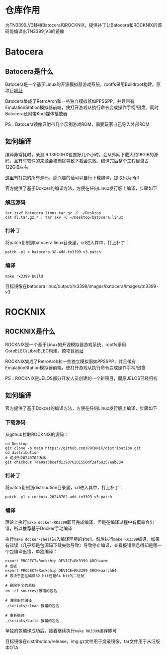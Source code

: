 # 仓库作用

为TN3399_V3移植Batocera和ROCKNIX，提供补丁让Batocera和ROCKNIX的源码能编译出TN3399_V3的镜像

# Batocera

## Batocera是什么

Batocera是一个基于Linux的开源模拟器游戏系统，rootfs采用Buildroot构建。原项目[地址](https://github.com/batocera-linux/batocera.linux)

Batocera集成了RetroArch和一些独立模拟器如PPSSPP，并且带有EmulationStation模拟器前端，使打开游戏从执行命令变成操作手柄/键盘。同时Batocera还附带Kodi媒体播放器

PS：Batocera镜像只附带几个示例游戏ROM，需要玩家自己导入外部ROM

## 如何编译

编译非常耗时，亲测I9 13900HX也要好几个小时。会从外网下载大约18GiB的源码，且有时软件的来源会被删除导致下载会失败。编译完后整个工程目录占122GiB左右

[这里](https://pan.baidu.com/s/1vD1iyD0hk2TpH0c3WGPV-w?pwd=elp1)有打包的所有源码，感兴趣的话可以自行下载编译。提取码为elp1

官方提供了基于Dokcer的编译方法，方便在任何Linux发行版上编译，步骤如下

### 解压源码
  
```
tar zxvf batocera.linux.tar.gz -C ~/Desktop
cat dl.tar.gz.* | tar zxv -C ~/Desktop/batocera.linux
```

### 打补丁

将patch复制到batocera.linux目录里，cd进入其中，打上补丁：

```
patch -p1 < batocera-38-add-tn3399-v3.patch
```

### 编译
  
```
make rk3399-build
```

目标镜像在batocera.linux/output/rk3399/images/batocera/images/tn3399-v3

# ROCKNIX

## ROCKNIX是什么

ROCKNIX是一个基于Linux的开源模拟器游戏系统，rootfs采用CoreELEC/LibreELEC构建。原项目[地址](https://github.com/ROCKNIX/distribution)

ROCKNIX集成了RetroArch和一些独立模拟器如PPSSPP，并且带有EmulationStation模拟器前端，使打开游戏从执行命令变成操作手柄/键盘

PS：ROCKNIX是JELOS部分开发人员创建的一个新项目，而原JELOS已经归档

## 如何编译

官方提供了基于Dokcer的编译方法，方便在任何Linux发行版上编译，步骤如下

### 下载源码

从github拉取ROCKNIX的源码：

```
cd Desktop
git clone -b main https://github.com/ROCKNIX/distribution.git
cd distribution
# 切换到20240702版本
git checkout 74e0aa3bcefd139376201550df2af68257eab834
```

### 打补丁

将patch复制到distribution目录里，cd进入其中，打上补丁：

```
patch -p1 < rocknix-20240702-add-tn3399-v3.patch
```

### 编译

理论上执行`make docker-RK3399`即可完成编译，但是在编译过程中有概率会出错，所以推荐基于Docker手动编译

执行`make docker-shell`进入编译环境的shell，然后执行`make RK3399`编译，如果有错误（几乎都是包源码下载失败导致）导致停止编译，查看报错信息得知是哪一个包编译出错，单独编译：

```
export PROJECT=Rockchip DEVICE=RK3399 ARCH=arm
# 或者
export PROJECT=Rockchip DEVICE=RK3399 ARCH=aarch64
# 取决于正在编译32 bit还是64 bit的二进制

# 删除不全的源码
rm -rf sources/报错的包名

# 清除旧的编译
./scripts/clean 报错的包名

# 重新编译
./scripts/build 报错的包名
```

单独的包编译成功后，接着继续执行`make RK3399`编译即可

目标镜像在distribution/release，img.gz文件用于烧录镜像，tar文件用于从旧版本OTA
